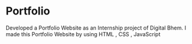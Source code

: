 # Portfolio
Developed a Portfolio Website as an Internship project of Digital Bhem. I made this Portfolio Website by using HTML , CSS , JavaScript 
